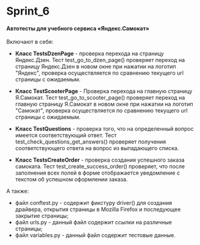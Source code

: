 # Sprint_6

####  Автотесты для учебного сервиса «Яндекс.Самокат»
Включают в себя:

- **Класс TestsDzenPage** - проверка перехода на страницу Яндекс.Дзен.
Тест test_go_to_dzen_page() проверяет переход на страницу Яндекс.Дзен в новом окне при нажатии на логотип "Яндекс", проверка осуществляется по сравнению текущего url страницы с ожидаемым.

- **Класс TestScooterPage** - Проверка перехода на главную страницу Я.Самокат.
Тест test_go_to_scooter_page() проверяет переход на главную страницу Я.Самокат в новом окне при нажатии на логотип "Самокат", проверка осуществляется по сравнению текущего url страницы с ожидаемым.

- **Класс TestQuestions** - проверка того, что на определенный вопрос имеется соответствующий ответ.
Тест test_check_questions_get_answers() проверяет получения соответствующего ответа на вопрос из выпадающего списка.

- **Класс TestsCreateOrder** - проверка создания успешного заказа самоката.
Тест test_create_success_order() проверяет, что после заполнения всех полей в форме отображается уведомление с текстом об успешном оформлении заказа.

А также:
- файл conftest.py - содержит фикстуру driver() для создания драйвера, открытия страницы в Mozilla Firefox и последующее закрытие страницы;
- файл urls.py - данный файл содержит ссылки на различные страницы;
- файл variables.py - данный файл содержит тестовые данные.